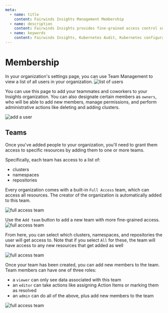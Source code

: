 ```yaml
---
meta:
  - name: title
    content: Fairwinds Insights Management Membership
  - name: description
    content: Fairwinds Insights provides fine-grained access control so you can decide who can view and edit action items for your Kubernetes environment
  - name: keywords
    content: Fairwinds Insights, Kubernetes Audit, Kubernetes configuration validation
---
```

# Membership
<!-- TODO: use npm -->
<link rel="stylesheet" href="https://use.fontawesome.com/releases/v5.9.0/css/all.css">

In your organization's settings page, you can use Team Management to view a list
of all users in your organization.
<img :src="$withBase('/img/user-list.png')" alt="list of users">

You can use this page to add your teammates and coworkers to your Insights organization.
You can also designate certain members as `owners`, who will be able to add new members,
manage permissions, and perform administrative actions like deleting and adding clusters.

<img :src="$withBase('/img/new-member.png')" alt="add a user">


## Teams
Once you've added people to your organization, you'll need to grant them
access to specific resources by adding them to one or more teams.

Specifically, each team has access to a list of:
* clusters
* namespaces
* repositories

Every organization comes with a built-in `Full Access` team, which
can access all resources. The creator of the organization is automatically
added to this team.

<img :src="$withBase('/img/teams.png')" alt="full access team">

Use the `Add team` button to add a new team with more fine-grained access.
<img :src="$withBase('/img/create-team.png')" alt="full access team">

From here, you can select which clusters, namespaces, and repositories the
user will get access to. Note that if you select `All` for these, the
team will have access to any new resources that get added as well

<img :src="$withBase('/img/add-clusters-to-team.png')" alt="full access team">

Once your team has been created, you can add new members to the team.
Team members can have one of three roles:
* a `viewer` can only see data associated with this team
* an `editor` can take actions like assigning Action Items or marking them as resolved
* an `admin` can do all of the above, plus add new members to the team
<img :src="$withBase('/img/add-members-to-team.png')" alt="full access team">

